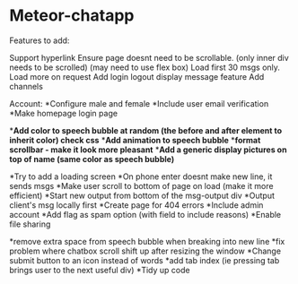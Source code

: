 # Meteor-chatapp

Features to add:

 Support hyperlink
 Ensure page doesnt need to be scrollable. (only inner div needs to be scrolled) (may need to use flex box)
 Load first 30 msgs only. Load more on request
 Add login logout display message feature
 Add channels


 Account:
 *Configure male and female
 *Include user email verification
 *Make homepage login page

 ***Add color to speech bubble at random (the before and after element to inherit color) check css**
 ***Add animation to speech bubble**
 ***format scrollbar - make it look more pleasant**
 ***Add a generic display pictures on top of name (same color as speech bubble)**

 *Try to add a loading screen
 *On phone enter doesnt make new line, it sends msgs
 *Make user scroll to bottom of page on load (make it more efficient)
 *Start new output from bottom of the msg-output div
 *Output client's msg locally first
 *Create page for 404 errors
 *Include admin account
 *Add flag as spam option (with field to include reasons)
 *Enable file sharing


 *remove extra space from speech bubble when breaking into new line
 *fix problem where chatbox scroll shift up after resizing the window
 *Change submit button to an icon instead of words
 *add tab index (ie pressing tab brings user to the next useful div)
 *Tidy up code
